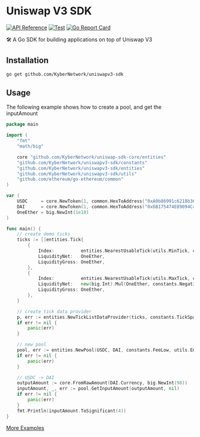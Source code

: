 # Uniswap V3 SDK

[![API Reference](https://camo.githubusercontent.com/915b7be44ada53c290eb157634330494ebe3e30a/68747470733a2f2f676f646f632e6f72672f6769746875622e636f6d2f676f6c616e672f6764646f3f7374617475732e737667)](https://pkg.go.dev/github.com/daoleno/uniswapv3-sdk)
[![Test](https://github.com/daoleno/uniswapv3-sdk/actions/workflows/test.yml/badge.svg)](https://github.com/daoleno/uniswapv3-sdk/actions/workflows/test.yml)
[![Go Report Card](https://goreportcard.com/badge/github.com/daoleno/uniswapv3-sdk)](https://goreportcard.com/report/github.com/daoleno/uniswapv3-sdk)

🛠 A Go SDK for building applications on top of Uniswap V3

## Installation

```sh
go get github.com/KyberNetwork/uniswapv3-sdk
```

## Usage

The following example shows how to create a pool, and get the inputAmount

```go
package main

import (
	"fmt"
	"math/big"

	core "github.com/KyberNetwork/uniswap-sdk-core/entities"
	"github.com/KyberNetwork/uniswapv3-sdk/constants"
	"github.com/KyberNetwork/uniswapv3-sdk/entities"
	"github.com/KyberNetwork/uniswapv3-sdk/utils"
	"github.com/ethereum/go-ethereum/common"
)

var (
	USDC     = core.NewToken(1, common.HexToAddress("0xA0b86991c6218b36c1d19D4a2e9Eb0cE3606eB48"), 6, "USDC", "USD Coin")
	DAI      = core.NewToken(1, common.HexToAddress("0x6B175474E89094C44Da98b954EedeAC495271d0F"), 18, "DAI", "Dai Stablecoin")
	OneEther = big.NewInt(1e18)
)

func main() {
	// create demo ticks
	ticks := []entities.Tick{
		{
			Index:          entities.NearestUsableTick(utils.MinTick, constants.TickSpacings[constants.FeeLow]),
			LiquidityNet:   OneEther,
			LiquidityGross: OneEther,
		},
		{
			Index:          entities.NearestUsableTick(utils.MaxTick, constants.TickSpacings[constants.FeeLow]),
			LiquidityNet:   new(big.Int).Mul(OneEther, constants.NegativeOne),
			LiquidityGross: OneEther,
		},
	}

	// create tick data provider
	p, err := entities.NewTickListDataProvider(ticks, constants.TickSpacings[constants.FeeLow])
	if err != nil {
		panic(err)
	}

	// new pool
	pool, err := entities.NewPool(USDC, DAI, constants.FeeLow, utils.EncodeSqrtRatioX96(constants.One, constants.One), OneEther, 0, p)
	if err != nil {
		panic(err)
	}

	// USDC -> DAI
	outputAmount := core.FromRawAmount(DAI.Currency, big.NewInt(98))
	inputAmount, _, err := pool.GetInputAmount(outputAmount, nil)
	if err != nil {
		panic(err)
	}
	fmt.Println(inputAmount.ToSignificant(4))
}
```

[More Examples](./examples/README.md)
